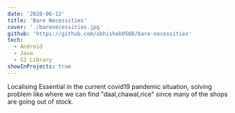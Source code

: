 ```yaml
---
date: '2020-06-12'
title: 'Bare Necessities'
cover: './barenecessities.jpg'
github: 'https://github.com/abhishek0508/bare-necessities'
tech:
  - Android
  - Java
  - S2 Library
showInProjects: true
---
```


Localising Essential in the current covid19 pandemic situation, solving problem like where we can find "daal,chawal,rice" since many of the shops are going out of stock.

